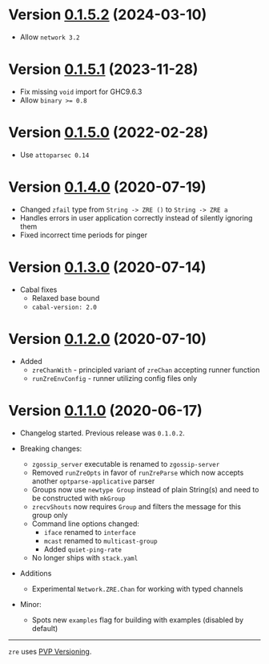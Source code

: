 # Version [0.1.5.2](https://github.com/sorki/haskell-zre/compare/0.1.5.1...0.1.5.2) (2024-03-10)

* Allow `network 3.2`

# Version [0.1.5.1](https://github.com/sorki/haskell-zre/compare/0.1.5.0...0.1.5.1) (2023-11-28)

* Fix missing `void` import for GHC9.6.3
* Allow `binary >= 0.8`

# Version [0.1.5.0](https://github.com/sorki/haskell-zre/compare/0.1.4.0...0.1.5.0) (2022-02-28)

* Use `attoparsec 0.14`

# Version [0.1.4.0](https://github.com/sorki/haskell-zre/compare/0.1.3.0...0.1.4.0) (2020-07-19)

* Changed `zfail` type from `String -> ZRE ()` to `String -> ZRE a`
* Handles errors in user application correctly instead of silently ignoring them
* Fixed incorrect time periods for pinger

# Version [0.1.3.0](https://github.com/sorki/haskell-zre/compare/0.1.2.0...0.1.3.0) (2020-07-14)

* Cabal fixes
  * Relaxed base bound
  * `cabal-version: 2.0`

# Version [0.1.2.0](https://github.com/sorki/haskell-zre/compare/0.1.1.0...0.1.2.0) (2020-07-10)

* Added
  * `zreChanWith` - principled variant of `zreChan` accepting runner function
  * `runZreEnvConfig` - runner utilizing config files only

# Version [0.1.1.0](https://github.com/sorki/haskell-zre/compare/0.1.0.2...0.1.1.0) (2020-06-17)

* Changelog started. Previous release was `0.1.0.2`.

* Breaking changes:
  * `zgossip_server` executable is renamed to `zgossip-server`
  * Removed `runZreOpts` in favor of `runZreParse` which now accepts another `optparse-applicative` parser
  * Groups now use `newtype Group` instead of plain String(s)
    and need to be constructed with `mkGroup`
  * `zrecvShouts` now requires `Group` and filters the message for this group only
  * Command line options changed:
    * `iface` renamed to `interface`
    * `mcast` renamed to `multicast-group`
    * Added `quiet-ping-rate`
  * No longer ships with `stack.yaml`

* Additions
  * Experimental `Network.ZRE.Chan` for working with typed channels

* Minor:
  * Spots new `examples` flag for building with examples (disabled by default)

---

`zre` uses [PVP Versioning][1].

[1]: https://pvp.haskell.org

